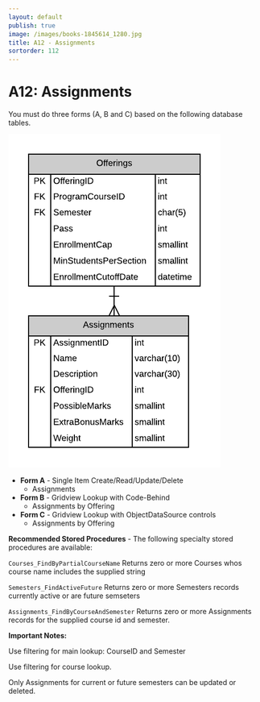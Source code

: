 ```yaml
---
layout: default
publish: true
image: /images/books-1845614_1280.jpg
title: A12 - Assignments
sortorder: 112
---
```

# A12: Assignments

You must do three forms (A, B and C) based on the following database tables.

![](A12.png)

- **Form A** - Single Item Create/Read/Update/Delete
  - Assignments
- **Form B** - Gridview Lookup with Code-Behind
  - Assignments by Offering
- **Form C** - Gridview Lookup with ObjectDataSource controls
  - Assignments by Offering

**Recommended Stored Procedures** - The following specialty stored procedures are available:

`Courses_FindByPartialCourseName` Returns zero or more Courses whos course name includes the supplied string

`Semesters_FindActiveFuture` Returns zero or more Semesters records currently active or are future semseters

`Assignments_FindByCourseAndSemester` Returns zero or more Assignments records for the supplied course id and semester.

**Important Notes:** 

Use filtering for main lookup: CourseID and Semester

Use filtering for course lookup.

Only Assignments for current or future semesters can be updated or deleted.
